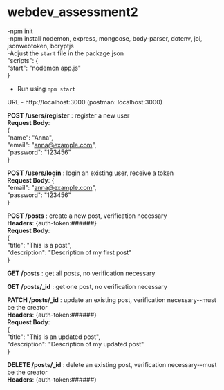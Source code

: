 # webdev_assessment2  
-npm init  
-npm install nodemon, express, mongoose, body-parser, dotenv, joi, jsonwebtoken, bcryptjs  
-Adjust the `start` file in the package.json  
    "scripts": {  
        "start": "nodemon app.js"  
    }  
- Run using `npm start`
  
URL - http://localhost:3000 (postman: localhost:3000)   
  
**POST /users/register** : register a new user  
**Request Body**:  
   {  
     "name": "Anna",  
     "email": "anna@example.com",  
     "password": "123456"  
   }  
  
**POST /users/login** : login an existing user, receive a token  
**Request Body**: 
   {  
     "email": "anna@example.com",  
     "password": "123456"  
   }  
  
**POST /posts** : create a new post, verification necessary  
**Headers**: {auth-token:######}  
**Request Body**:   
   {  
     "title": "This is a post",  
     "description": "Description of my first post"  
   }  

**GET /posts** : get all posts, no verification necessary  
  
**GET /posts/_id** : get one post, no verification necessary   
  
**PATCH /posts/_id** : update an existing post, verification necessary--must be the creator  
**Headers**: {auth-token:######}  
**Request Body**:   
   {  
     "title": "This is an updated post",  
     "description": "Description of my updated post"  
   }  
  
**DELETE /posts/_id** : delete an existing post, verification necessary--must be the creator    
**Headers**: {auth-token:######}  
